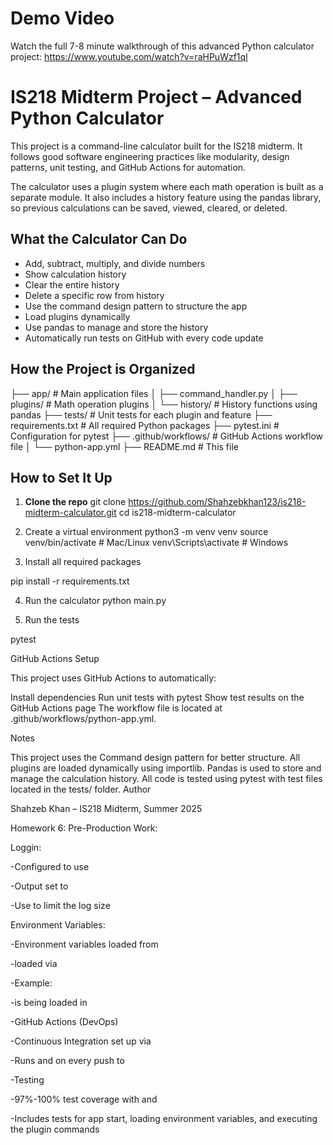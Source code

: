 # Demo Video
Watch the full 7-8 minute walkthrough of this advanced Python calculator project: https://www.youtube.com/watch?v=raHPuWzf1qI 

# IS218 Midterm Project – Advanced Python Calculator

This project is a command-line calculator built for the IS218 midterm. It follows good software engineering practices like modularity, design patterns, unit testing, and GitHub Actions for automation.

The calculator uses a plugin system where each math operation is built as a separate module. It also includes a history feature using the pandas library, so previous calculations can be saved, viewed, cleared, or deleted.

## What the Calculator Can Do

- Add, subtract, multiply, and divide numbers
- Show calculation history
- Clear the entire history
- Delete a specific row from history
- Use the command design pattern to structure the app
- Load plugins dynamically
- Use pandas to manage and store the history
- Automatically run tests on GitHub with every code update

## How the Project is Organized

├── app/ # Main application files
│ ├── command_handler.py
│ ├── plugins/ # Math operation plugins
│ └── history/ # History functions using pandas
├── tests/ # Unit tests for each plugin and feature
├── requirements.txt # All required Python packages
├── pytest.ini # Configuration for pytest
├── .github/workflows/ # GitHub Actions workflow file
│ └── python-app.yml
├── README.md # This file


## How to Set It Up

1. **Clone the repo**
   git clone https://github.com/Shahzebkhan123/is218-midterm-calculator.git
   cd is218-midterm-calculator

2. Create a virtual environment 
python3 -m venv venv
source venv/bin/activate  # Mac/Linux
venv\Scripts\activate     # Windows

3. Install all required packages 

pip install -r requirements.txt

4. Run the calculator 
python main.py

5. Run the tests 

pytest

GitHub Actions Setup

This project uses GitHub Actions to automatically:

Install dependencies
Run unit tests with pytest
Show test results on the GitHub Actions page
The workflow file is located at .github/workflows/python-app.yml.

Notes

This project uses the Command design pattern for better structure.
All plugins are loaded dynamically using importlib.
Pandas is used to store and manage the calculation history.
All code is tested using pytest with test files located in the tests/ folder.
Author

Shahzeb Khan – IS218 Midterm, Summer 2025 


Homework 6: Pre-Production Work: 

Loggin: 

-Configured to use

-Output set to

-Use to limit the log size


Environment Variables:

-Environment variables loaded from

-loaded via

-Example:

-is being loaded in


-GitHub Actions (DevOps)

-Continuous Integration set up via

-Runs and on every push to

-Testing


-97%-100% test coverage with and

-Includes tests for app start, loading environment variables, and executing the plugin commands